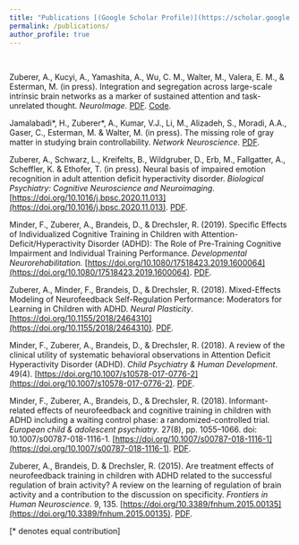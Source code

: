 ```yaml
---
title: "Publications [(Google Scholar Profile)](https://scholar.google.com/citations?user=b1cBJ1EAAAAJ)"
permalink: /publications/
author_profile: true
---
```

<br>

Zuberer, A., Kucyi, A., Yamashita, A., Wu, C. M., Walter, M., Valera, E. M., & Esterman, M. (in press). Integration and segregation across large-scale intrinsic brain networks as a marker of sustained attention and task-unrelated thought. <i>NeuroImage.</i> [PDF](http://azuberer.github.io/files/zuberer2020integration.pdf). [Code](https://osf.io/6b83r/).

Jamalabadi\*, H., Zuberer\*, A., Kumar, V.J., Li, M., Alizadeh, S., Moradi, A.A., Gaser, C., Esterman, M. & Walter, M. (in press). The missing role of gray matter in studying brain controllability. <i>Network Neuroscience.</i> [PDF](http://azuberer.github.io/files/jamalabadi2020missing.pdf). 

Zuberer, A., Schwarz, L., Kreifelts, B., Wildgruber, D., Erb, M., Fallgatter, A., Scheffler, K. & Ethofer, T. (in press). Neural basis of impaired emotion recognition in adult attention deficit hyperactivity disorder. <i>Biological Psychiatry: Cognitive Neuroscience and Neuroimaging.</i> [https://doi.org/10.1016/j.bpsc.2020.11.013](https://doi.org/10.1016/j.bpsc.2020.11.013). [PDF](http://azuberer.github.io/files/zuberer2020neural.pdf).

Minder, F., Zuberer, A., Brandeis, D., & Drechsler, R. (2019). Specific Effects of Individualized Cognitive Training in Children with Attention-Deficit/Hyperactivity Disorder (ADHD): The Role of Pre-Training Cognitive Impairment and Individual Training Performance. <i>Developmental Neurorehabilitation.</i> [https://doi.org/10.1080/17518423.2019.1600064](https://doi.org/10.1080/17518423.2019.1600064). [PDF](http://azuberer.github.io/files/minder2019specific.pdf).


Zuberer, A., Minder, F., Brandeis, D., & Drechsler, R. (2018). Mixed-Effects Modeling of Neurofeedback Self-Regulation Performance: Moderators for Learning in Children with ADHD. <i>Neural Plasticity</i>. [https://doi.org/10.1155/2018/2464310](https://doi.org/10.1155/2018/2464310). [PDF](http://azuberer.github.io/files/zuberer2018mixed.pdf).

Minder, F., Zuberer, A., Brandeis, D., & Drechsler, R. (2018). A review of the clinical utility of systematic behavioral observations in Attention Deficit Hyperactivity Disorder (ADHD). <i>Child Psychiatry & Human Development</i>. 49(4). [https://doi.org/10.1007/s10578-017-0776-2](https://doi.org/10.1007/s10578-017-0776-2). [PDF](http://azuberer.github.io/files/minder2018review.pdf).

Minder, F., Zuberer, A., Brandeis, D., & Drechsler, R. (2018). Informant-related effects of neurofeedback and cognitive training in children with ADHD including a waiting control phase: a randomized-controlled trial. <i>European child & adolescent psychiatry</i>. 27(8), pp. 1055–1066. doi: 10.1007/s00787-018-1116-1. [https://doi.org/10.1007/s00787-018-1116-1](https://doi.org/10.1007/s00787-018-1116-1). [PDF](http://azuberer.github.io/files/minder2018informant.pdf).


Zuberer, A., Brandeis, D. & Drechsler, R. (2015). Are treatment effects of neurofeedback training in children with ADHD related to the successful regulation of brain activity? A review on the learning of regulation of brain activity and a contribution to the discussion on specificity. <i>Frontiers in Human Neuroscience</i>. 9, 135. [https://doi.org/10.3389/fnhum.2015.00135](https://doi.org/10.3389/fnhum.2015.00135). [PDF](http://azuberer.github.io/files/zuberer2015treatment.pdf).



[\* denotes equal contribution]